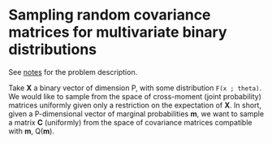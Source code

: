 # Sampling random covariance matrices for multivariate binary distributions

See [notes](https://github.com/maxbiostat/sampling_binary_covariances/blob/main/notes/sampling_binary_covariance.pdf) for the problem description. 

Take **X** a binary vector of dimension P, with some distribution `F(x ; theta)`. We would like to sample from the space of cross-moment (joint probability) matrices uniformly given only a restriction on the expectation of **X**.
In short, given a P-dimensional vector of marginal probabilities **m**, we want to sample a matrix **C** (uniformly) from the space of covariance matrices compatible with **m**, Q(**m**). 
